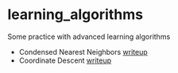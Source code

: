 # learning_algorithms
Some practice with advanced learning algorithms
- Condensed Nearest Neighbors [writeup](https://github.com/kevinstan/learning_algorithms/blob/master/writeups/pa1_prototype_selection.pdf)
- Coordinate Descent [writeup](https://github.com/kevinstan/learning_algorithms/blob/master/writeups/pa2_coordinate_descent.pdf)

